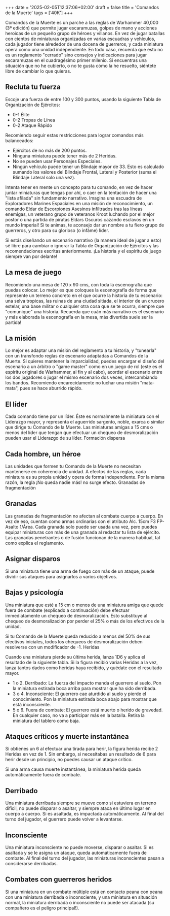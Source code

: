 +++
date = '2025-02-05T12:37:06+02:00'
draft = false
title = 'Comandos de la Muerte'
tags = ['40K']
+++

 Comandos de la Muerte es un parche a las reglas de Warhammer 40,000 (3ª edición) que permite jugar escaramuzas, golpes de mano y acciones heroicas de un pequeño grupo de héroes y villanos. En vez de jugar batallas con cientos de miniaturas organizadas en varias escuadras y vehículos, cada jugador tiene alrededor de una docena de guerreros, y cada miniatura opera como una unidad independiente. En todo caso, recuerda que esto no es un reglamento "cerrado" sino consejos y indicaciones para jugar escaramuzas en el cuadragésimo primer milenio. Si encuentras una situación que no he cubierto, o no te gusta cómo la he resuelto, siéntete libre de cambiar lo que quieras.


## Recluta tu fuerza

Escoje una fuerza de entre 100 y 300 puntos, usando la siguiente Tabla de Organización de Ejércitos:

* 0-1 Élite
* 0-2 Tropas de Línea
* 0-2 Ataque Rápido

Recomiendo seguir estas restricciones para lograr comandos más balanceados:

* Ejércitos de no más de 200 puntos.
* Ninguna miniatura puede tener más de 2 Heridas.
* No se pueden usar Personajes Especiales.
* Ningún vehículo puede tener un Blindaje mayor de 33. Esto es calculado sumando los valores del Blindaje Frontal, Lateral y Posterior (suma el Blindaje Lateral solo una vez).

Intenta tener en mente un concepto para tu comando, en vez de hacer juntar miniaturas que tengas por ahí, o caer en la tentación de hacer una "lista afilada" sin fundamento narrativo. Imagina una escuadra de Exploradores Marines Espaciales en una misión de reconocimiento, un comando Eldar de Escorpiones Asesinos infiltrados tras las líneas enemigas, un veterano grupo de veteranos Kroot luchando por el mejor postor o una partida de piratas Eldars Oscuros cazando esclavos en un mundo Imperial! Si te animas, te aconsejo dar un nombre a tu fiero grupo de guerreros, y otro para su glorioso (o infáme) líder.

Si estás diseñando un escenario narrativo (la manera ideal de jugar a esto) sé libre para cambiar o ignorar la Tabla de Organización de Ejércitos y las recomendaciones escritas anteriormente. ¡La historia y el espíritu de juego siempre van por delante!

## La mesa de juego

Recomiendo una mesa de 120 x 90 cms, con toda la escenografía que puedas colocar. Lo mejor es que coloques la escenografía de forma que represente un terreno concreto en el que ocurre la historia de tu escenario: una selva tropicas, las ruinas de una ciudad sitiada, el interior de un crucero estelar, una base militar o cualquier otra cosa que se te ocurra, siempre que "comunique" una historia. Recuerda que cuán más narrativo es el escenario y más elaborada la escenografía en la mesa, más divertida suele ser la partida!
## La misión

Lo mejor es adaptar una misión del reglamento a tu historia, y "tunearla" con un transfondo reglas de escenario adaptadas a Comandos de la Muerte. Si quieres mantener la imparcialidad, puedes encargar el diseño del escenario a un árbitro o "game master" como en un juego de rol (este es el espíritu original de Warhammer, al fin y al cabo), acordar el escenario entre los dos jugadores o jugar el mismo escenario dos veces, intercambiando los bandos. Recomiendo encarecidamente no luchar una misión "mata-mata", pues se hace aburrido rápido.

## El líder

Cada comando tiene por un líder. Éste es normalmente la miniatura con el Liderazgo mayor, y representa el aguerrido sargento, noble, exarca o similar que dirige tu Comando de la Muerte. Las miniaturas amigas a 15 cms o menos del líder que tengan que efectuar un chequeo de desmoralización pueden usar el Liderazgo de su líder.
Formación dispersa

## Cada hombre, un héroe

Las unidades que formen tu Comando de la Muerte no necesitan mantenerse en coherencia de unidad. A efectos de las reglas, cada miniatura es su propia unidad y opera de forma independiente. Por la misma razón, la regla ¡No queda nadie más! no surge efecto.
Granadas de fragmentación

## Granadas

Las granadas de fragmentación no afectan al combate cuerpo a cuerpo. En vez de eso, cuentan como armas ordinarias con el atributo Alc. 15cm F3 FP- Asalto 1/Área. Cada granada solo puede ser usada una vez, pero puedes equipar miniaturas con más de una granada al redactar tu lista de ejército. Las granadas penetrantes o de fusión funcionan de la manera habitual, tal como explica el reglamento.

## Asignar disparos

Si una miniatura tiene una arma de fuego con más de un ataque, puede dividir sus ataques para asignarlos a varios objetivos.

## Bajas y psicología

Una miniatura que esté a 15 cm o menos de una miniatura amiga que quede fuera de combate (explicado a continuación) debe efectuar immediatamente un chequeo de desmoralización. Esto substituye al chequeo de desmoralización por perder el 25% o más de los efectivos de la unidad.

Si tu Comando de la Muerte queda reducido a menos del 50% de sus efectivos iniciales, todos los chequeos de desmoralización deben resolverse con un modificador de -1.
Heridas

Cuando una miniatura pierde su última herida, lanza 1D6 y aplica el resultado de la siguiente tabla. Si la figura recibió varias Heridas a la vez, lanza tantos dados como heridas haya recibido, y quédate con el resultado mayor.

* 1 o 2. Derribado: La fuerza del impacto manda el guerrero al suelo. Pon la miniatura estirada boca arriba para mostrar que ha sido derribada.
* 3 o 4. Inconsciente: El guerrero cae aturdido al suelo y pierde el conocimiento. Pon la miniatura estirada boca abajo para mostrar que está inconsciente.
* 5 o 6. Fuera de combate: El guerrero está muerto o herido de gravedad. En cualquier caso, no va a participar más en la batalla. Retira la miniatura del tablero como baja.

## Ataques críticos y muerte instantánea

Si obtienes un 6 al efectuar una tirada para herir, la figura herida recibe 2 Heridas en vez de 1. Sin embargo, si necesitabas un resultado de 6 para herir desde un principio, no puedes causar un ataque crítico.

Si una arma causa muerte instantánea, la miniatura herida queda automáticamente fuera de combate.

## Derribado

Una miniatura derribada siempre se mueve como si estuviera en terreno difícil, no puede disparar o asaltar, y siempre ataca en último lugar en cuerpo a cuerpo. Si es asaltada, es impactada automáticamente. Al final del turno del jugador, el guerrero puede volver a levantarse.

## Inconsciente

Una miniatura inconsciente no puede moverse, disparar o asaltar. Si es asaltada y se le asigna un ataque, queda automáticamente fuera de combate. Al final del turno del jugador, las miniaturas inconscientes pasan a considerarse derribadas.

## Combates con guerreros heridos

Si una miniatura en un combate múltiple está en contacto peana con peana con una miniatura derribada o inconsciente, y una miniatura en situación normal, la miniatura derribada o inconsciente no puede ser atacada (su compañero es el peligro principal!). 
